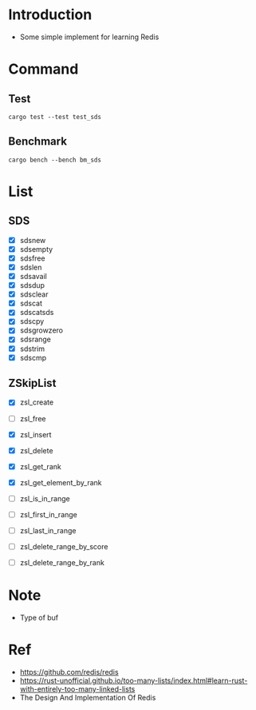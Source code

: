 # Introduction

- Some simple implement for learning Redis

# Command

## Test

```
cargo test --test test_sds
```

## Benchmark

```
cargo bench --bench bm_sds
```

# List

## SDS

- [x] sdsnew
- [x] sdsempty
- [x] sdsfree
- [x] sdslen
- [x] sdsavail 
- [x] sdsdup 
- [x] sdsclear  
- [x] sdscat
- [x] sdscatsds 
- [x] sdscpy
- [x] sdsgrowzero
- [x] sdsrange
- [x] sdstrim
- [x] sdscmp

## ZSkipList

- [x] zsl_create
- [ ] zsl_free
- [x] zsl_insert
- [x] zsl_delete
- [x] zsl_get_rank
- [X] zsl_get_element_by_rank
- [ ] zsl_is_in_range
- [ ] zsl_first_in_range
- [ ] zsl_last_in_range
- [ ] zsl_delete_range_by_score
- [ ] zsl_delete_range_by_rank




# Note 

- Type of buf

# Ref

- https://github.com/redis/redis
- https://rust-unofficial.github.io/too-many-lists/index.html#learn-rust-with-entirely-too-many-linked-lists
- The Design And Implementation Of Redis